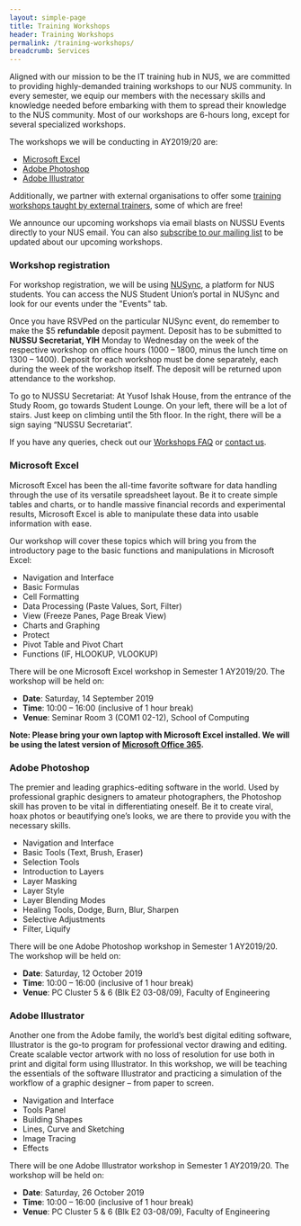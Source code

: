 ```yaml
---
layout: simple-page
title: Training Workshops
header: Training Workshops
permalink: /training-workshops/
breadcrumb: Services
---
```


Aligned with our mission to be the IT training hub in NUS, we are committed to providing highly-demanded training workshops to our NUS community. In every semester, we equip our members with the necessary skills and knowledge needed before embarking with them to spread their knowledge to the NUS community. Most of our workshops are 6-hours long, except for several specialized workshops.

The workshops we will be conducting in AY2019/20 are:

* [Microsoft Excel](#microsoft-excel)
* [Adobe Photoshop](#adobe-photoshop)
* [Adobe Illustrator](#adobe-illustrator)

Additionally, we partner with external organisations to offer some [training workshops taught by external trainers](/external-workshops/), some of which are free!

We announce our upcoming workshops via email blasts on NUSSU Events directly to your NUS email. You can also [subscribe to our mailing list](/contact/#mailing-list) to be updated about our upcoming workshops.

### Workshop registration

For workshop registration, we will be using [NUSync](https://orgsync.com/133324/chapter), a platform for NUS students. You can access the NUS Student Union’s portal in NUSync and look for our events under the "Events" tab.

Once you have RSVPed on the particular NUSync event, do remember to make the $5 **refundable** deposit payment. Deposit has to be submitted to **NUSSU Secretariat, YIH** Monday to Wednesday on the week of the respective workshop on office hours (1000 – 1800, minus the lunch time on 1300 – 1400). Deposit for each workshop must be done separately, each during the week of the workshop itself. The deposit will be returned upon attendance to the workshop.

To go to NUSSU Secretariat: At Yusof Ishak House, from the entrance of the Study Room, go towards Student Lounge. On your left, there will be a lot of stairs. Just keep on climbing until the 5th floor. In the right, there will be a sign saying “NUSSU Secretariat”.

If you have any queries, check out our [Workshops FAQ](/faq/) or [contact us](/contact/).

### Microsoft Excel

Microsoft Excel has been the all-time favorite software for data handling through the use of its versatile spreadsheet layout. Be it to create simple tables and charts, or to handle massive financial records and experimental results, Microsoft Excel is able to manipulate these data into usable information with ease.

Our workshop will cover these topics which will bring you from the introductory page to the basic functions and manipulations in Microsoft Excel:

* Navigation and Interface
* Basic Formulas
* Cell Formatting
* Data Processing (Paste Values, Sort, Filter)
* View (Freeze Panes, Page Break View)
* Charts and Graphing
* Protect
* Pivot Table and Pivot Chart
* Functions (IF, HLOOKUP, VLOOKUP)

There will be one Microsoft Excel workshop in Semester 1 AY2019/20. The workshop will be held on:

* **Date**: Saturday, 14 September 2019
* **Time**: 10:00 – 16:00 (inclusive of 1 hour break)
* **Venue**: Seminar Room 3 (COM1 02-12), School of Computing

**Note: Please bring your own laptop with Microsoft Excel installed. We will be using the latest version of [Microsoft Office 365](https://www.office.com).**

### Adobe Photoshop

The premier and leading graphics-editing software in the world. Used by professional graphic designers to amateur photographers, the Photoshop skill has proven to be vital in differentiating oneself. Be it to create viral, hoax photos or beautifying one’s looks, we are there to provide you with the necessary skills.

* Navigation and Interface
* Basic Tools (Text, Brush, Eraser)
* Selection Tools
* Introduction to Layers
* Layer Masking
* Layer Style
* Layer Blending Modes
* Healing Tools, Dodge, Burn, Blur, Sharpen
* Selective Adjustments
* Filter, Liquify

There will be one Adobe Photoshop workshop in Semester 1 AY2019/20. The workshop will be held on:

* **Date**: Saturday, 12 October 2019
* **Time**: 10:00 – 16:00 (inclusive of 1 hour break)
* **Venue**: PC Cluster 5 & 6 (Blk E2 03-08/09), Faculty of Engineering

### Adobe Illustrator

Another one from the Adobe family, the world’s best digital editing software, Illustrator is the go-to program for professional vector drawing and editing. Create scalable vector artwork with no loss of resolution for use both in print and digital form using Illustrator. In this workshop, we will be teaching the essentials of the software Illustrator and practicing a simulation of the workflow of a graphic designer – from paper to screen.

* Navigation and Interface
* Tools Panel
* Building Shapes
* Lines, Curve and Sketching
* Image Tracing
* Effects

There will be one Adobe Illustrator workshop in Semester 1 AY2019/20. The workshop will be held on:

* **Date**: Saturday, 26 October 2019
* **Time**: 10:00 – 16:00 (inclusive of 1 hour break)
* **Venue**: PC Cluster 5 & 6 (Blk E2 03-08/09), Faculty of Engineering
